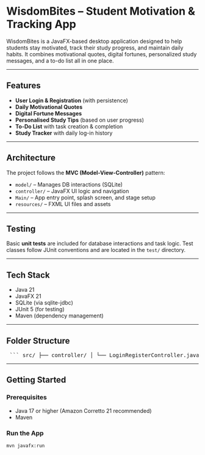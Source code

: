 # WisdomBites – Student Motivation & Tracking App

WisdomBites is a JavaFX-based desktop application designed to help students stay motivated, track their study progress, and maintain daily habits. It combines motivational quotes, digital fortunes, personalized study messages, and a to-do list all in one place.

---

## Features

- **User Login & Registration** (with persistence)
- **Daily Motivational Quotes**
- **Digital Fortune Messages**
- **Personalised Study Tips** (based on user progress)
- **To-Do List** with task creation & completion
- **Study Tracker** with daily log-in history

---

## Architecture

The project follows the **MVC (Model-View-Controller)** pattern:

- `model/` – Manages DB interactions (SQLite)
- `controller/` – JavaFX UI logic and navigation
- `Main/` – App entry point, splash screen, and stage setup
- `resources/` – FXML UI files and assets

---

## Testing

Basic **unit tests** are included for database interactions and task logic. Test classes follow JUnit conventions and are located in the `test/` directory.

---

## Tech Stack

- Java 21
- JavaFX 21
- SQLite (via sqlite-jdbc)
- JUnit 5 (for testing)
- Maven (dependency management)

---

## Folder Structure

<pre lang="markdown"> ``` src/ ├── controller/ │ └── LoginRegisterController.java │ └── TaskController.java ├── model/ │ └── User.java │ └── TaskDao.java ├── Main/ │ └── HelloApplication.java │ └── Main.java ├── resources/ │ ├── WisdomBites/ │ │ ├── login_view.fxml │ │ ├── create_task.fxml │ │ └── SplashScreen.fxml │ └── logo.png └── test/ └── UserDaoTest.java └── TaskDaoTest.java ``` </pre>

---

## Getting Started

### Prerequisites
- Java 17 or higher (Amazon Corretto 21 recommended)
- Maven

### Run the App
```bash
mvn javafx:run
